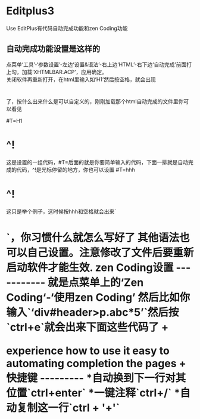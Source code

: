 Editplus3
==========
Use EditPlus有代码自动完成功能和zen Coding功能

自动完成功能设置是这样的
-----------------------
点菜单‘工具’-‘参数设置’-左边‘设置&语法’-右上边‘HTML’-右下边‘自动完成’前面打上勾，加载‘XHTMLBAR.ACP’，应用确定。<br>
关闭软件再重新打开，在html里输入如‘H1’然后按空格，就会出现<h1></h1>了，按什么出来什么是可以自定义的，刚刚加载那个html自动完成的文件里你可以看见

#T=H1
<h1>^!</h1>
这是设置的一组代码，#T=后面的就是你要简单输入的代码，下面一排就是自动完成的代码，^!是光标停留的地方，你也可以设置
#T=hhh
<h1 class="">^!</h1>
这只是举个例子，这时候按hhh和空格就会出来`<h1 class=""><h1>`，你习惯什么就怎么写好了 
其他语法也可以自己设置。注意修改了文件后要重新启动软件才能生效.  
zen Coding设置 
-----------
就是点菜单上的‘Zen Coding‘-‘使用zen Coding’
然后比如你输入`‘div#header>p.abc*5’`然后按`ctrl+e`就会出来下面这些代码了
+
<div id="header">
<p class="abc"></p>
<p class="abc"></p>
<p class="abc"></p>
<p class="abc"></p>
<p class="abc"></p>
</div>experience how to use it easy to automating completion the pages
+
快捷键
---------
*自动换到下一行对其位置`ctrl+enter`  
*一键注释`ctrl+/`   
*自动复制这一行`ctrl + '+'`    
